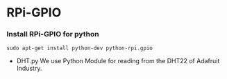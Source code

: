 # RPi-GPIO

### Install RPi-GPIO for python
```
sudo apt-get install python-dev python-rpi.gpio
```

- DHT.py
  We use Python Module for reading from the DHT22 of Adafruit Industry.
